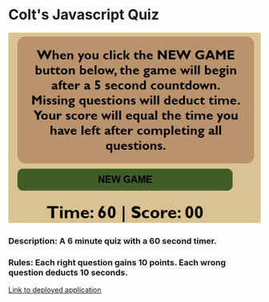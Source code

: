 # Colt's Javascript Quiz

![Screenshot](screenshot.png)

### Description: A 6 minute quiz with a 60 second timer.

### Rules: Each right question gains 10 points. Each wrong question deducts 10 seconds.

[Link to deployed application](https://coltschultz.github.io/colts-coding-quiz/)
